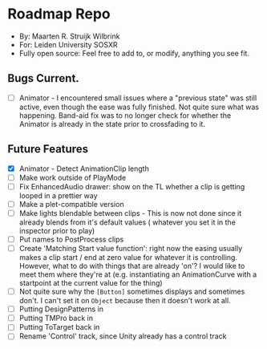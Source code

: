 # Roadmap Repo

- By: Maarten R. Struijk Wilbrink
- For: Leiden University SOSXR
- Fully open source: Feel free to add to, or modify, anything you see fit.

## Bugs Current.

- [ ] Animator - I encountered small issues where a "previous state" was still active, even though the ease was fully
  finished. Not quite sure what was happening. Band-aid fix was to no longer check for whether the Animator is already
  in the state prior to crossfading to it.

## Future Features

- [x] Animator - Detect AnimationClip length
- [ ] Make work outside of PlayMode
- [ ] Fix EnhancedAudio drawer: show on the TL whether a clip is getting looped in a prettier way
- [ ] Make a plet-compatible version
- [ ] Make lights blendable between clips - This is now not done since it already blends from it's default values (
  whatever you set it in the inspector prior to play)
- [ ] Put names to PostProcess clips
- [ ] Create 'Matching Start value function': right now the easing usually makes a clip start / end at zero value for
  whatever it is controlling. However, what to do with things that are already 'on'? I would like to meet them where
  they're at (e.g. instantiating an AnimationCurve with a startpoint at the current value for the thing)
- [ ] Not quite sure why the `[Button]` sometimes displays and sometimes don't. I can't set it on `Object` because then
  it doesn't work at all.
- [ ] Putting DesignPatterns in
- [ ] Putting TMPro back in
- [ ] Putting ToTarget back in
- [ ] Rename 'Control' track, since Unity already has a control track
